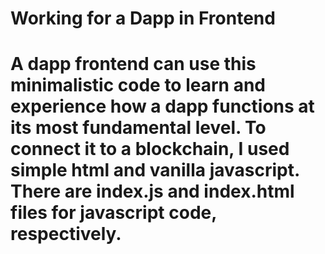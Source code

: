 <h1>Working for a Dapp in Frontend<h1>

A dapp frontend can use this minimalistic code to learn and experience how a dapp functions at its most fundamental level. To connect it to a blockchain, I used simple html and vanilla javascript. There are index.js and index.html files for javascript code, respectively.
